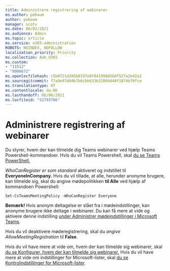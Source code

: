 ```yaml
---
title: Administrere registrering af webinarer
ms.author: pebaum
author: pebaum
manager: scotv
ms.date: 06/02/2021
ms.audience: Admin
ms.topic: article
ms.service: o365-administration
ROBOTS: NOINDEX, NOFOLLOW
localization_priority: Priority
ms.collection: Adm_O365
ms.custom:
- "11512"
- "9006672"
ms.openlocfilehash: c5b0721d286b07d7e0f84199885b6f527a2b42a2
ms.sourcegitcommit: f7a9e97d04b7b6cbb633b32094d40f1874bf0fce
ms.translationtype: HT
ms.contentlocale: da-DK
ms.lasthandoff: 06/06/2021
ms.locfileid: "52793706"
---
```

# <a name="manage-webinar-registration"></a>Administrere registrering af webinarer

Du styrer, hvem der kan tilmelde dig Teams webinarer ved hjælp Teams Powershell-kommandoer. Hvis du vil Teams Powershell, skal [du se Teams PowerShell.](/microsoftteams/teams-powershell-install) 

*WhoCanRegister er som standard* aktiveret og indstillet til **EveryoneInCompany.** Hvis du vil tillade, at alle, herunder anonyme brugere, kan tilmelde sig, skal du angive mødepolitikken **til Alle** ved hjælp af kommandoen Powershell:

`Set-CsTeamsMeetingPolicy -WhoCanRegister Everyone`

**Bemærk!** Hvis anonym deltagelse er slået fra i mødeindstillinger, kan anonyme brugere ikke deltage i webinarer. Du kan få mere at vide og aktivere denne indstilling [under Administrer mødeindstillinger i Microsoft Teams](/microsoftteams/meeting-settings-in-teams).

Hvis du vil deaktivere møderegistrering, skal du *angive AllowMeetingRegistration* til **False**.

Hvis du vil have mere at vide om, hvem der kan tilmelde sig webinarer, skal [du se Konfigurer, hvem der kan tilmelde sig webinarer.](/microsoftteams/set-up-webinars?source=docs#configure-who-can-register-for-webinars) Hvis du vil have mere at vide om indstillinger for Microsoft-lister, skal [du se Kontrolindstillinger for Microsoft-lister](/sharepoint/control-lists).
